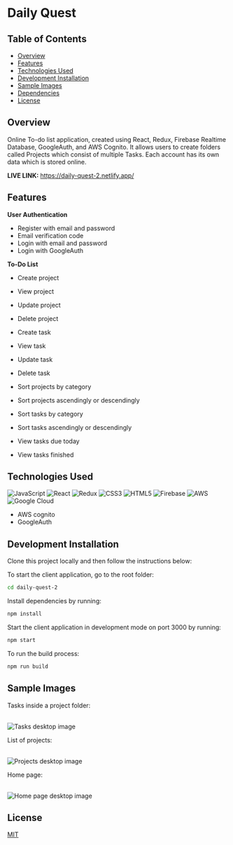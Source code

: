 # Daily Quest

## Table of Contents

- [Overview](https://github.com/Rammina/daily-quest-2#overview)
- [Features](https://github.com/Rammina/daily-quest-2#features)
- [Technologies Used](https://github.com/Rammina/daily-quest-2#technologies-used)
- [Development Installation](https://github.com/Rammina/daily-quest-2#development-installation)
- [Sample Images](https://github.com/Rammina/daily-quest-2#sample-images)
- [Dependencies](https://github.com/Rammina/daily-quest-2#dependencies)
- [License](https://github.com/Rammina/daily-quest-2#license)

## Overview

Online To-do list application, created using React, Redux, Firebase Realtime Database, GoogleAuth, and AWS Cognito. It allows users to create folders called Projects which consist of multiple Tasks. Each account has its own data which is stored online.

**LIVE LINK:** https://daily-quest-2.netlify.app/

## Features

**User Authentication**

- Register with email and password
- Email verification code
- Login with email and password
- Login with GoogleAuth

**To-Do List**

- Create project
- View project
- Update project
- Delete project

- Create task
- View task
- Update task
- Delete task

- Sort projects by category
- Sort projects ascendingly or descendingly
- Sort tasks by category
- Sort tasks ascendingly or descendingly

- View tasks due today
- View tasks finished

## Technologies Used

<img alt="JavaScript" src="https://img.shields.io/badge/javascript-%23323330.svg?&style=for-the-badge&logo=javascript&logoColor=%23F7DF1E"/> <img alt="React" src="https://img.shields.io/badge/react-%2320232a.svg?&style=for-the-badge&logo=react&logoColor=%2361DAFB"/> <img alt="Redux" src="https://img.shields.io/badge/redux-%23593d88.svg?&style=for-the-badge&logo=redux&logoColor=white"/> <img alt="CSS3" src="https://img.shields.io/badge/css3-%231572B6.svg?&style=for-the-badge&logo=css3&logoColor=white"/> <img alt="HTML5" src="https://img.shields.io/badge/html5-%23E34F26.svg?&style=for-the-badge&logo=html5&logoColor=white"/> <img alt="Firebase" src="https://img.shields.io/badge/firebase-%23039BE5.svg?style=for-the-badge&logo=firebase"/> <img alt="AWS" src="https://img.shields.io/badge/AWS-%23FF9900.svg?style=for-the-badge&logo=amazon-aws&logoColor=white"/> <img alt="Google Cloud" src="https://img.shields.io/badge/GoogleCloud-%234285F4.svg?style=for-the-badge&logo=google-cloud&logoColor=white"/>
- AWS cognito
- GoogleAuth

## Development Installation

Clone this project locally and then follow the instructions below:

To start the client application, go to the root folder:

```bash
cd daily-quest-2
```

Install dependencies by running:

```bash
npm install
```

Start the client application in development mode on port 3000 by running:

```bash
npm start
```

To run the build process:

```bash
npm run build
```

## Sample Images

Tasks inside a project folder: 

<br/>

<img src="https://res.cloudinary.com/rammina/image/upload/v1623822110/dq-tasks-desktop_uef5cl.png" alt="Tasks desktop image" />

List of projects: 

<br/>

<img src="https://res.cloudinary.com/rammina/image/upload/v1623822090/dq-projects-desktop_byeelg.png" alt="Projects desktop image" />

Home page: 

<br/>

<img src="https://res.cloudinary.com/rammina/image/upload/v1623822133/dq-home-desktop_i4bzg4.png" alt="Home page desktop image" />

## License

[MIT](https://choosealicense.com/licenses/mit/)
